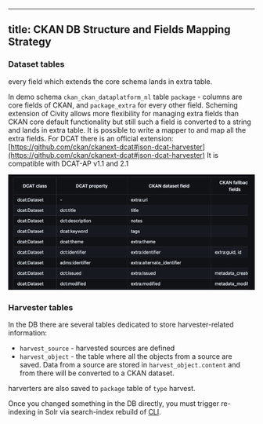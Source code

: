 <!--
SPDX-FileCopyrightText: 2024 Stichting Health-RI

SPDX-License-Identifier: CC-BY-4.0
-->

---
title: CKAN DB Structure and Fields Mapping Strategy
---

### Dataset tables

every field which extends the core schema lands in extra table.

In demo schema `ckan_ckan_dataplatform_nl` table `package` - columns are core fields of CKAN, and `package_extra` for every other field. Scheming extension of Civity allows more flexibility for managing extra fields than CKAN core default functionality but still such a field is converted to a string and lands in extra table. It is possible to write a mapper to and map all the extra fields. For DCAT there is an official extension:  
[https://github.com/ckan/ckanext-dcat#json-dcat-harvester](https://github.com/ckan/ckanext-dcat#json-dcat-harvester) It is compatible with DCAT-AP v1.1 and 2.1

![Mapping](./mapping.png)

### Harvester tables

In the DB there are several tables dedicated to store harvester-related information:

* `harvest_source` - harvested sources are defined
* `harvest_object` - the table where all the objects from a source are saved. Data from a source are stored in `harvest_object.content` and from there will be converted to a CKAN dataset.

harverters are also saved to `package` table of `type` harvest.

Once you changed something in the DB directly, you must trigger re-indexing in Solr via search-index rebuild of [CLI](https://docs.ckan.org/en/2.9/maintaining/cli.html).
